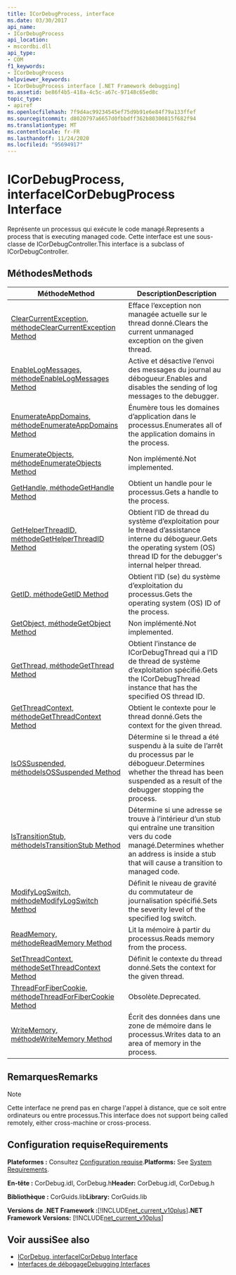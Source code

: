 ```yaml
---
title: ICorDebugProcess, interface
ms.date: 03/30/2017
api_name:
- ICorDebugProcess
api_location:
- mscordbi.dll
api_type:
- COM
f1_keywords:
- ICorDebugProcess
helpviewer_keywords:
- ICorDebugProcess interface [.NET Framework debugging]
ms.assetid: be86f4b5-418a-4c5c-a67c-97148c65ed8c
topic_type:
- apiref
ms.openlocfilehash: 7f9d4ac99234545ef75d9b91e6e84f79a133ffef
ms.sourcegitcommit: d8020797a6657d0fbbdff362b80300815f682f94
ms.translationtype: MT
ms.contentlocale: fr-FR
ms.lasthandoff: 11/24/2020
ms.locfileid: "95694917"
---
```

# <a name="icordebugprocess-interface"></a><span data-ttu-id="dab06-102">ICorDebugProcess, interface</span><span class="sxs-lookup"><span data-stu-id="dab06-102">ICorDebugProcess Interface</span></span>

<span data-ttu-id="dab06-103">Représente un processus qui exécute le code managé.</span><span class="sxs-lookup"><span data-stu-id="dab06-103">Represents a process that is executing managed code.</span></span> <span data-ttu-id="dab06-104">Cette interface est une sous-classe de ICorDebugController.</span><span class="sxs-lookup"><span data-stu-id="dab06-104">This interface is a subclass of ICorDebugController.</span></span>  
  
## <a name="methods"></a><span data-ttu-id="dab06-105">Méthodes</span><span class="sxs-lookup"><span data-stu-id="dab06-105">Methods</span></span>  
  
|<span data-ttu-id="dab06-106">Méthode</span><span class="sxs-lookup"><span data-stu-id="dab06-106">Method</span></span>|<span data-ttu-id="dab06-107">Description</span><span class="sxs-lookup"><span data-stu-id="dab06-107">Description</span></span>|  
|------------|-----------------|  
|[<span data-ttu-id="dab06-108">ClearCurrentException, méthode</span><span class="sxs-lookup"><span data-stu-id="dab06-108">ClearCurrentException Method</span></span>](icordebugprocess-clearcurrentexception-method.md)|<span data-ttu-id="dab06-109">Efface l’exception non managée actuelle sur le thread donné.</span><span class="sxs-lookup"><span data-stu-id="dab06-109">Clears the current unmanaged exception on the given thread.</span></span>|  
|[<span data-ttu-id="dab06-110">EnableLogMessages, méthode</span><span class="sxs-lookup"><span data-stu-id="dab06-110">EnableLogMessages Method</span></span>](icordebugprocess-enablelogmessages-method.md)|<span data-ttu-id="dab06-111">Active et désactive l’envoi des messages du journal au débogueur.</span><span class="sxs-lookup"><span data-stu-id="dab06-111">Enables and disables the sending of log messages to the debugger.</span></span>|  
|[<span data-ttu-id="dab06-112">EnumerateAppDomains, méthode</span><span class="sxs-lookup"><span data-stu-id="dab06-112">EnumerateAppDomains Method</span></span>](icordebugprocess-enumerateappdomains-method.md)|<span data-ttu-id="dab06-113">Énumère tous les domaines d’application dans le processus.</span><span class="sxs-lookup"><span data-stu-id="dab06-113">Enumerates all of the application domains in the process.</span></span>|  
|[<span data-ttu-id="dab06-114">EnumerateObjects, méthode</span><span class="sxs-lookup"><span data-stu-id="dab06-114">EnumerateObjects Method</span></span>](icordebugprocess-enumerateobjects-method.md)|<span data-ttu-id="dab06-115">Non implémenté.</span><span class="sxs-lookup"><span data-stu-id="dab06-115">Not implemented.</span></span>|  
|[<span data-ttu-id="dab06-116">GetHandle, méthode</span><span class="sxs-lookup"><span data-stu-id="dab06-116">GetHandle Method</span></span>](icordebugprocess-gethandle-method.md)|<span data-ttu-id="dab06-117">Obtient un handle pour le processus.</span><span class="sxs-lookup"><span data-stu-id="dab06-117">Gets a handle to the process.</span></span>|  
|[<span data-ttu-id="dab06-118">GetHelperThreadID, méthode</span><span class="sxs-lookup"><span data-stu-id="dab06-118">GetHelperThreadID Method</span></span>](icordebugprocess-gethelperthreadid-method.md)|<span data-ttu-id="dab06-119">Obtient l’ID de thread du système d’exploitation pour le thread d’assistance interne du débogueur.</span><span class="sxs-lookup"><span data-stu-id="dab06-119">Gets the operating system (OS) thread ID for the debugger's internal helper thread.</span></span>|  
|[<span data-ttu-id="dab06-120">GetID, méthode</span><span class="sxs-lookup"><span data-stu-id="dab06-120">GetID Method</span></span>](icordebugprocess-getid-method.md)|<span data-ttu-id="dab06-121">Obtient l’ID (se) du système d’exploitation du processus.</span><span class="sxs-lookup"><span data-stu-id="dab06-121">Gets the operating system (OS) ID of the process.</span></span>|  
|[<span data-ttu-id="dab06-122">GetObject, méthode</span><span class="sxs-lookup"><span data-stu-id="dab06-122">GetObject Method</span></span>](icordebugprocess-getobject-method.md)|<span data-ttu-id="dab06-123">Non implémenté.</span><span class="sxs-lookup"><span data-stu-id="dab06-123">Not implemented.</span></span>|  
|[<span data-ttu-id="dab06-124">GetThread, méthode</span><span class="sxs-lookup"><span data-stu-id="dab06-124">GetThread Method</span></span>](icordebugprocess-getthread-method.md)|<span data-ttu-id="dab06-125">Obtient l’instance de ICorDebugThread qui a l’ID de thread de système d’exploitation spécifié.</span><span class="sxs-lookup"><span data-stu-id="dab06-125">Gets the ICorDebugThread instance that has the specified OS thread ID.</span></span>|  
|[<span data-ttu-id="dab06-126">GetThreadContext, méthode</span><span class="sxs-lookup"><span data-stu-id="dab06-126">GetThreadContext Method</span></span>](icordebugprocess-getthreadcontext-method.md)|<span data-ttu-id="dab06-127">Obtient le contexte pour le thread donné.</span><span class="sxs-lookup"><span data-stu-id="dab06-127">Gets the context for the given thread.</span></span>|  
|[<span data-ttu-id="dab06-128">IsOSSuspended, méthode</span><span class="sxs-lookup"><span data-stu-id="dab06-128">IsOSSuspended Method</span></span>](icordebugprocess-isossuspended-method.md)|<span data-ttu-id="dab06-129">Détermine si le thread a été suspendu à la suite de l’arrêt du processus par le débogueur.</span><span class="sxs-lookup"><span data-stu-id="dab06-129">Determines whether the thread has been suspended as a result of the debugger stopping the process.</span></span>|  
|[<span data-ttu-id="dab06-130">IsTransitionStub, méthode</span><span class="sxs-lookup"><span data-stu-id="dab06-130">IsTransitionStub Method</span></span>](icordebugprocess-istransitionstub-method.md)|<span data-ttu-id="dab06-131">Détermine si une adresse se trouve à l’intérieur d’un stub qui entraîne une transition vers du code managé.</span><span class="sxs-lookup"><span data-stu-id="dab06-131">Determines whether an address is inside a stub that will cause a transition to managed code.</span></span>|  
|[<span data-ttu-id="dab06-132">ModifyLogSwitch, méthode</span><span class="sxs-lookup"><span data-stu-id="dab06-132">ModifyLogSwitch Method</span></span>](icordebugprocess-modifylogswitch-method.md)|<span data-ttu-id="dab06-133">Définit le niveau de gravité du commutateur de journalisation spécifié.</span><span class="sxs-lookup"><span data-stu-id="dab06-133">Sets the severity level of the specified log switch.</span></span>|  
|[<span data-ttu-id="dab06-134">ReadMemory, méthode</span><span class="sxs-lookup"><span data-stu-id="dab06-134">ReadMemory Method</span></span>](icordebugprocess-readmemory-method.md)|<span data-ttu-id="dab06-135">Lit la mémoire à partir du processus.</span><span class="sxs-lookup"><span data-stu-id="dab06-135">Reads memory from the process.</span></span>|  
|[<span data-ttu-id="dab06-136">SetThreadContext, méthode</span><span class="sxs-lookup"><span data-stu-id="dab06-136">SetThreadContext Method</span></span>](icordebugprocess-setthreadcontext-method.md)|<span data-ttu-id="dab06-137">Définit le contexte du thread donné.</span><span class="sxs-lookup"><span data-stu-id="dab06-137">Sets the context for the given thread.</span></span>|  
|[<span data-ttu-id="dab06-138">ThreadForFiberCookie, méthode</span><span class="sxs-lookup"><span data-stu-id="dab06-138">ThreadForFiberCookie Method</span></span>](icordebugprocess-threadforfibercookie-method.md)|<span data-ttu-id="dab06-139">Obsolète.</span><span class="sxs-lookup"><span data-stu-id="dab06-139">Deprecated.</span></span>|  
|[<span data-ttu-id="dab06-140">WriteMemory, méthode</span><span class="sxs-lookup"><span data-stu-id="dab06-140">WriteMemory Method</span></span>](icordebugprocess-writememory-method.md)|<span data-ttu-id="dab06-141">Écrit des données dans une zone de mémoire dans le processus.</span><span class="sxs-lookup"><span data-stu-id="dab06-141">Writes data to an area of memory in the process.</span></span>|  
  
## <a name="remarks"></a><span data-ttu-id="dab06-142">Remarques</span><span class="sxs-lookup"><span data-stu-id="dab06-142">Remarks</span></span>  
  
> [!NOTE]
> <span data-ttu-id="dab06-143">Cette interface ne prend pas en charge l'appel à distance, que ce soit entre ordinateurs ou entre processus.</span><span class="sxs-lookup"><span data-stu-id="dab06-143">This interface does not support being called remotely, either cross-machine or cross-process.</span></span>  
  
## <a name="requirements"></a><span data-ttu-id="dab06-144">Configuration requise</span><span class="sxs-lookup"><span data-stu-id="dab06-144">Requirements</span></span>  

 <span data-ttu-id="dab06-145">**Plateformes :** Consultez [Configuration requise](../../get-started/system-requirements.md).</span><span class="sxs-lookup"><span data-stu-id="dab06-145">**Platforms:** See [System Requirements](../../get-started/system-requirements.md).</span></span>  
  
 <span data-ttu-id="dab06-146">**En-tête :** CorDebug.idl, CorDebug.h</span><span class="sxs-lookup"><span data-stu-id="dab06-146">**Header:** CorDebug.idl, CorDebug.h</span></span>  
  
 <span data-ttu-id="dab06-147">**Bibliothèque :** CorGuids.lib</span><span class="sxs-lookup"><span data-stu-id="dab06-147">**Library:** CorGuids.lib</span></span>  
  
 <span data-ttu-id="dab06-148">**Versions de .NET Framework :**[!INCLUDE[net_current_v10plus](../../../../includes/net-current-v10plus-md.md)]</span><span class="sxs-lookup"><span data-stu-id="dab06-148">**.NET Framework Versions:** [!INCLUDE[net_current_v10plus](../../../../includes/net-current-v10plus-md.md)]</span></span>  
  
## <a name="see-also"></a><span data-ttu-id="dab06-149">Voir aussi</span><span class="sxs-lookup"><span data-stu-id="dab06-149">See also</span></span>

- [<span data-ttu-id="dab06-150">ICorDebug, interface</span><span class="sxs-lookup"><span data-stu-id="dab06-150">ICorDebug Interface</span></span>](icordebug-interface.md)
- [<span data-ttu-id="dab06-151">Interfaces de débogage</span><span class="sxs-lookup"><span data-stu-id="dab06-151">Debugging Interfaces</span></span>](debugging-interfaces.md)
